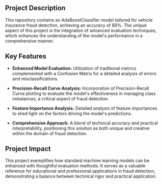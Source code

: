 ## Project Description
This repository contains an AdaBoostClassifier model tailored for vehicle insurance fraud detection, achieving an accuracy of 89%. The unique aspect of this project is the integration of advanced evaluation techniques, which enhances the understanding of the model's performance in a comprehensive manner.

## Key Features
  
- **Enhanced Model Evaluation:** Utilization of traditional metrics complemented with a Confusion Matrix for a detailed analysis of errors and misclassifications.
  
- **Precision-Recall Curve Analysis:** Incorporation of Precision-Recall Curve plotting to evaluate the model's effectiveness in managing class imbalances, a critical aspect of fraud detection.
  
- **Feature Importance Analysis:** Detailed analysis of feature importances to shed light on the factors driving the model's predictions.
  
- **Comprehensive Approach:** A blend of technical accuracy and practical interpretability, positioning this solution as both unique and creative within the domain of fraud detection.

## Project Impact
This project exemplifies how standard machine learning models can be enhanced with thoughtful evaluation methods. It serves as a valuable reference for educational and professional applications in fraud detection, demonstrating a balance between technical rigor and practical application.

